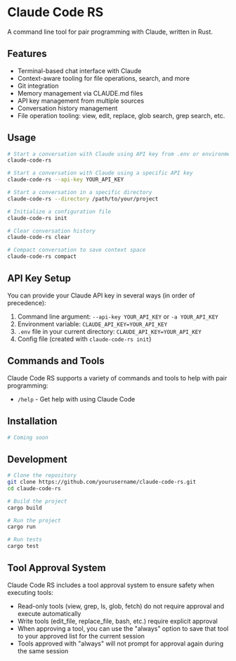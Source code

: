 # Claude Code RS

A command line tool for pair programming with Claude, written in Rust.

## Features

- Terminal-based chat interface with Claude
- Context-aware tooling for file operations, search, and more
- Git integration
- Memory management via CLAUDE.md files
- API key management from multiple sources
- Conversation history management
- File operation tooling: view, edit, replace, glob search, grep search, etc.

## Usage

```bash
# Start a conversation with Claude using API key from .env or environment
claude-code-rs

# Start a conversation with Claude using a specific API key
claude-code-rs --api-key YOUR_API_KEY

# Start a conversation in a specific directory
claude-code-rs --directory /path/to/your/project

# Initialize a configuration file
claude-code-rs init

# Clear conversation history
claude-code-rs clear

# Compact conversation to save context space
claude-code-rs compact
```

## API Key Setup

You can provide your Claude API key in several ways (in order of precedence):

1. Command line argument: `--api-key YOUR_API_KEY` or `-a YOUR_API_KEY`
2. Environment variable: `CLAUDE_API_KEY=YOUR_API_KEY`
3. `.env` file in your current directory: `CLAUDE_API_KEY=YOUR_API_KEY`
4. Config file (created with `claude-code-rs init`)

## Commands and Tools

Claude Code RS supports a variety of commands and tools to help with pair programming:

- `/help` - Get help with using Claude Code

## Installation

```bash
# Coming soon
```

## Development

```bash
# Clone the repository
git clone https://github.com/yourusername/claude-code-rs.git
cd claude-code-rs

# Build the project
cargo build

# Run the project
cargo run

# Run tests
cargo test
```

## Tool Approval System

Claude Code RS includes a tool approval system to ensure safety when executing tools:

- Read-only tools (view, grep, ls, glob, fetch) do not require approval and execute automatically
- Write tools (edit_file, replace_file, bash, etc.) require explicit approval
- When approving a tool, you can use the "always" option to save that tool to your approved list for the current session
- Tools approved with "always" will not prompt for approval again during the same session

